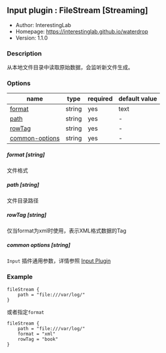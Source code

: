 ## Input plugin : FileStream [Streaming]

* Author: InterestingLab
* Homepage: https://interestinglab.github.io/waterdrop
* Version: 1.1.0

### Description

从本地文件目录中读取原始数据，会监听新文件生成。

### Options

| name | type | required | default value |
| --- | --- | --- | --- |
| [format](#format-string) | string | yes | text |
| [path](#path-string) | string | yes | - |
| [rowTag](#rowtag-string) | string | yes | - |
| [common-options](#common-options-string)| string | yes | - |


##### format [string]

文件格式


##### path [string]

文件目录路径


##### rowTag [string]

仅当format为xml时使用，表示XML格式数据的Tag

##### common options [string]

`Input` 插件通用参数，详情参照 [Input Plugin](/zh-cn/v1/configuration/input-plugin)


### Example

```
fileStream {
    path = "file:///var/log/"
}
```

或者指定`format`

```
fileStream {
    path = "file:///var/log/"
    format = "xml"
    rowTag = "book"
}
```
